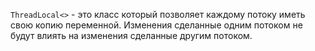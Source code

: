 `ThreadLocal<>` - это класс который позволяет каждому потоку иметь свою копию переменной. Изменения сделанные одним потоком не будут влиять на изменения сделанные другим потоком. 

